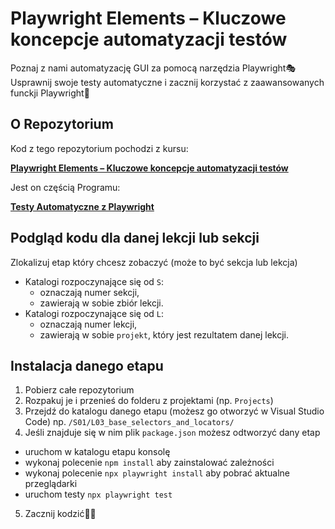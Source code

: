 # Playwright Elements – Kluczowe koncepcje automatyzacji testów

Poznaj z nami automatyzację GUI za pomocą narzędzia Playwright🎭  
Usprawnij swoje testy automatyczne i zacznij korzystać z zaawansowanych funckji Playwright🚀

## O Repozytorium

Kod z tego repozytorium pochodzi z kursu:

[**Playwright Elements – Kluczowe koncepcje automatyzacji testów**](https://jaktestowac.pl/course/playwright-elements/)

Jest on częścią Programu:

[**Testy Automatyczne z Playwright**](https://jaktestowac.pl/playwright)

## Podgląd kodu dla danej lekcji lub sekcji

Zlokalizuj etap który chcesz zobaczyć (może to być sekcja lub lekcja)

- Katalogi rozpoczynające się od `S`:
  - oznaczają numer sekcji,
  - zawierają w sobie zbiór lekcji.
- Katalogi rozpoczynające się od `L`:
  - oznaczają numer lekcji,
  - zawierają w sobie `projekt`, który jest rezultatem danej lekcji.

## Instalacja danego etapu

1. Pobierz całe repozytorium
2. Rozpakuj je i przenieś do folderu z projektami (np. `Projects`)
3. Przejdź do katalogu danego etapu (możesz go otworzyć w Visual Studio Code) np. `/S01/L03_base_selectors_and_locators/`
4. Jeśli znajduje się w nim plik `package.json` możesz odtworzyć dany etap

- uruchom w katalogu etapu konsolę
- wykonaj polecenie `npm install` aby zainstalować zależności
- wykonaj polecenie `npx playwright install` aby pobrać aktualne przeglądarki
- uruchom testy `npx playwright test`

5. Zacznij kodzić🧑‍💻

